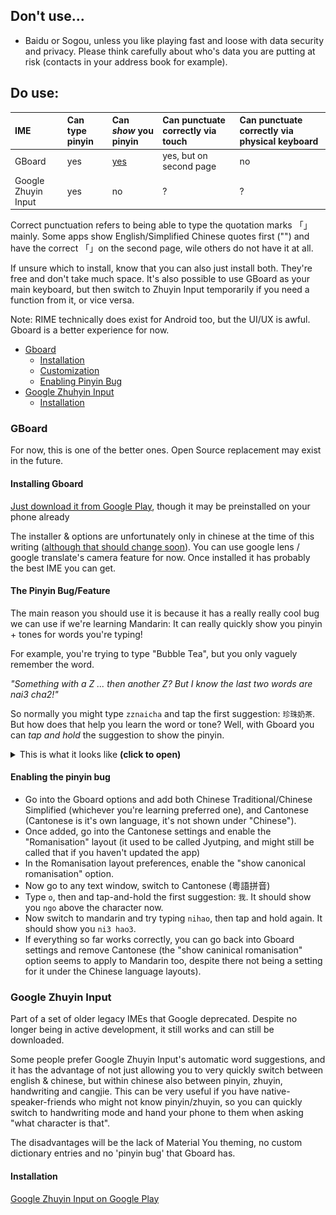## Don't use...

 - Baidu or Sogou, unless you like playing fast and loose with data security and privacy. Please think carefully about who's data you are putting at risk (contacts in your address book for example).

## Do use:

| IME                 | Can type pinyin   | Can *show* you pinyin          | Can punctuate correctly via touch |  Can punctuate correctly via physical keyboard |
|:--------------------|:------------------|:-------------------------------|:----------------------------------|:-----------------------------------------------|
| GBoard              | yes               | [yes](#the-pinyin-bugfeature)  | yes, but on second page           | no                                             |
| Google Zhuyin Input | yes               | no                             | ?                                 | ?                                              |

Correct punctuation refers to being able to type the quotation marks 「」mainly. Some apps show English/Simplified Chinese quotes first ("") and have the correct 「」on the second page, wile others do not have it at all.

If unsure which to install, know that you can also just install both. They're free and don't take much space. It's also possible to use GBoard as your main keyboard, but then switch to Zhuyin Input temporarily if you need a function from it, or vice versa.

Note: RIME technically does exist for Android too, but the UI/UX is awful. Gboard is a better experience for now.

- [Gboard](#gboard)
  - [Installation](#installing-gboard)
  - [Customization](#configuring-gboard)
  - [Enabling Pinyin Bug]([#enabling-the-pinyin-bug)
- [Google Zhuhyin Input](#google-zhuyin-input)
  - [Installation](#installation)
 
### GBoard
For now, this is one of the better ones. Open Source replacement may exist in the future.

#### Installing Gboard
[Just download it from Google Play](https://play.google.com/store/apps/details?id=com.google.android.inputmethod.latin), though it may be preinstalled on your phone already

The installer & options are unfortunately only in chinese at the time of this writing ([although that should change soon](https://github.com/rime/weasel/pull/900)). You can use google lens / google translate's camera feature for now. Once installed it has probably the best IME you can get.

#### The Pinyin Bug/Feature

The main reason you should use it is because it has a really really cool bug we can use if we're learning Mandarin: It can really quickly show you pinyin + tones for words you're typing!

For example, you're trying to type "Bubble Tea", but you only vaguely remember the word. 
 
*"Something with a Z ... then another Z? But I know the last two words are nai3 cha2!"*

So normally you might type `zznaicha` and tap the first suggestion: `珍珠奶茶`. But how does that help you learn the word or tone? 
Well, with Gboard you can *tap and hold* the suggestion to show the pinyin. 

<details> <summary> This is what it looks like <b>(click to open)</b> </summary>
 
![Gboard-bug](https://raw.githubusercontent.com/null-von-sushi/website-how-to-guoyu-shurufa/main/assets/gboard-bug.png)

</details>

#### Enabling the pinyin bug

- Go into the Gboard options and add both Chinese Traditional/Chinese Simplified (whichever you're learning preferred one), and Cantonese (Cantonese is it's own language, it's not shown under "Chinese").
- Once added, go into the Cantonese settings and enable the "Romanisation" layout (it used to be called Jyutping, and might still be called that if you haven't updated the app)
- In the Romanisation layout preferences, enable the "show canonical romanisation" option.
- Now go to any text window, switch to Cantonese (粵語拼音)
- Type `o`, then and tap-and-hold the first suggestion: `我`. It should show you `ngo` above the character now.
- Now switch to mandarin and try typing `nihao`, then tap and hold again. It should show you `ni3 hao3`.
- If everything so far works correctly, you can go back into Gboard settings and remove Cantonese (the "show caninical romanisation" option seems to apply to Mandarin too, despite there not being a setting for it under the Chinese language layouts).

### Google Zhuyin Input
Part of a set of older legacy IMEs that Google deprecated. Despite no longer being in active development, it still works and can still be downloaded. 

Some people prefer Google Zhuyin Input's automatic word suggestions, and it has the advantage of not just allowing you to very quickly switch between english & chinese, but within chinese also between pinyin, zhuyin, handwriting and cangjie. This can be very useful if you have native-speaker-friends who might not know pinyin/zhuyin, so you can quickly switch to handwriting mode and hand your phone to them when asking "what character is that".

The disadvantages will be the lack of Material You theming, no custom dictionary entries and no 'pinyin bug' that Gboard has.

#### Installation
[Google Zhuyin Input on Google Play](https://play.google.com/store/apps/details?id=com.google.android.apps.inputmethod.zhuyin)
